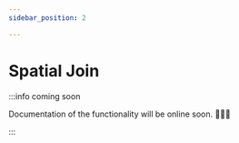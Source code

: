```yaml
---
sidebar_position: 2

---
```


# Spatial Join

:::info coming soon

Documentation of the functionality will be online soon. 🧑🏻‍💻

:::
